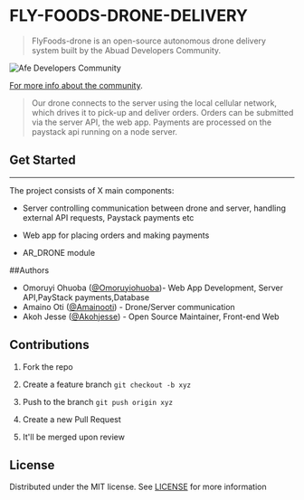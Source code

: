 # FLY-FOODS-DRONE-DELIVERY

>FlyFoods-drone is an open-source autonomous drone delivery system built by the Abuad Developers Community. 

 ![Afe Developers Community](https://flyfoods.herokuapp.com/static/media/logo-2.de4158d8.png)

[For more info about the community](https://t.co/81SRaNkVPE?amp=1). 

>Our drone connects to the server using the local cellular network, which drives it to pick-up and deliver orders. Orders can be submitted via the server API, the web app. Payments are processed on the paystack api running on a node server.


## Get Started

<hr>

The project consists of X main components:

- Server controlling communication between drone and server, handling external API requests, Paystack payments etc

- Web app for placing orders and making payments

- AR_DRONE module

  
##Authors
 - Omoruyi Ohuoba ([@Omoruyiohuoba](https://github.com/OmoruyiOhuoba))- Web App Development, Server API,PayStack payments,Database
 - Amaino Oti ([@Amainooti](https://github.com/Amainooti)) - Drone/Server communication
 - Akoh Jesse ([@Akohjesse](https://github.com/Akohjesse)) - Open Source Maintainer, Front-end Web 
 
 
## Contributions

1. Fork the repo

2. Create a feature branch `git checkout -b xyz` 
3. Push to the branch `git push origin xyz` 
4. Create a new Pull Request 
5. It'll be merged upon review

## License
Distributed under the MIT license. See [LICENSE](https://github.com/OmoruyiOhuoba/FLY-FOODS-FOOD-DRONE-DELIVERY/blob/master/LICENSE) for more information
